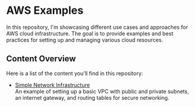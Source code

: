 # AWS Examples

In this repository, I'm showcasing different use cases and approaches for AWS cloud infrastructure. The goal is to provide examples and best practices for setting up and managing various cloud resources.

## Content Overview

Here is a list of the content you'll find in this repository:

- [Simple Network Infrastructure](simple-network-infrastructure/README.md)  
  An example of setting up a basic VPC with public and private subnets, an internet gateway, and routing tables for secure networking.



